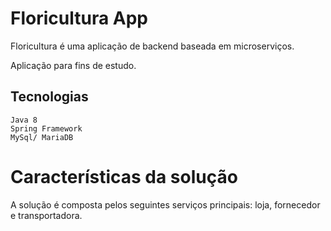 # Floricultura App

Floricultura é uma aplicação de backend baseada em microserviços.

Aplicação para fins de estudo.

## Tecnologias
    Java 8
    Spring Framework
    MySql/ MariaDB
	

# Características da solução

A solução é composta pelos seguintes serviços principais: loja, fornecedor e transportadora.